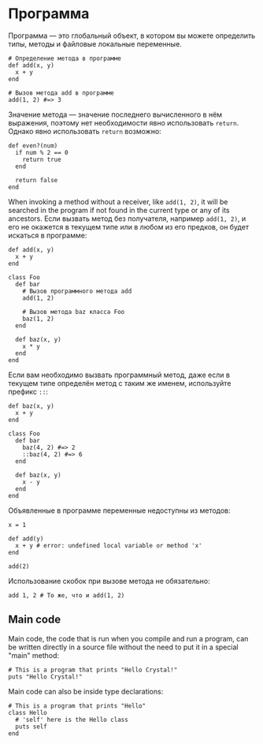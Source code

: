 # Программа

Программа — это глобальный объект, в котором вы можете определить типы, методы и файловые локальные переменные.

```crystal
# Определение метода в программе
def add(x, y)
  x + y
end

# Вызов метода add в программе
add(1, 2) #=> 3
```

Значение метода — значение последнего вычисленного в нём выражения, поэтому нет необходимости явно использовать `return`. Однако явно использовать `return` возможно:

```crystal
def even?(num)
  if num % 2 == 0
    return true
  end

  return false
end
```

When invoking a method without a receiver, like `add(1, 2)`, it will be searched in the program if not found in the current type or any of its ancestors.
Если вызвать метод без получателя, например `add(1, 2)`, и его не окажется в текущем типе или в любом из его предков, он будет искаться в программе:

```crystal
def add(x, y)
  x + y
end

class Foo
  def bar
    # Вызов программного метода add
    add(1, 2)

    # Вызов метода baz класса Foo
    baz(1, 2)
  end

  def baz(x, y)
    x * y
  end
end
```

Если вам необходимо вызвать программный метод, даже если в текущем типе определён метод с таким же именем, используйте префикс `::`:

```crystal
def baz(x, y)
  x + y
end

class Foo
  def bar
    baz(4, 2) #=> 2
    ::baz(4, 2) #=> 6
  end

  def baz(x, y)
    x - y
  end
end
```

Объявленные в программе переменные недоступны из методов:

```crystal
x = 1

def add(y)
  x + y # error: undefined local variable or method 'x'
end

add(2)
```

Использование скобок при вызове метода не обязательно:

```crystal
add 1, 2 # То же, что и add(1, 2)
```

## Main code

Main code, the code that is run when you compile and run a program, can be written directly in a source file without the need to put it in a special "main" method:

```crystal
# This is a program that prints "Hello Crystal!"
puts "Hello Crystal!"
```

Main code can also be inside type declarations:

```crystal
# This is a program that prints "Hello"
class Hello
  # 'self' here is the Hello class
  puts self
end
```
